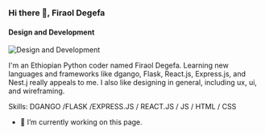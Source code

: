 ### Hi there 👋, Firaol Degefa
#### Design and Development
![Design and Development](https://arturssmirnovs.github.io/github-profile-readme-generator/images/banner.png)

I'm an Ethiopian Python coder named Firaol Degefa. Learning new languages and frameworks like dgango, Flask, React.js, Express.js, and Nest.j really appeals to me. I also like designing in general, including ux, ui, and wireframing.

Skills: DGANGO /FLASK /EXPRESS.JS / REACT.JS / JS / HTML / CSS

- 🔭 I’m currently working on this page. 





